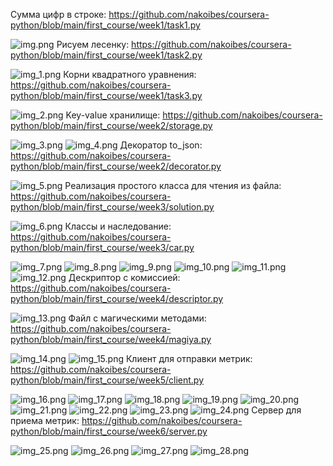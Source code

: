 Сумма цифр в строке:
https://github.com/nakoibes/coursera-python/blob/main/first_course/week1/task1.py

![img.png](img.png)
Рисуем лесенку:
https://github.com/nakoibes/coursera-python/blob/main/first_course/week1/task2.py

![img_1.png](img_1.png)
Корни квадратного уравнения:
https://github.com/nakoibes/coursera-python/blob/main/first_course/week1/task3.py

![img_2.png](img_2.png)
Key-value хранилище:
https://github.com/nakoibes/coursera-python/blob/main/first_course/week2/storage.py

![img_3.png](img_3.png)
![img_4.png](img_4.png)
Декоратор to_json:
https://github.com/nakoibes/coursera-python/blob/main/first_course/week2/decorator.py

![img_5.png](img_5.png)
Реализация простого класса для чтения из файла:
https://github.com/nakoibes/coursera-python/blob/main/first_course/week3/solution.py

![img_6.png](img_6.png)
Классы и наследование:
https://github.com/nakoibes/coursera-python/blob/main/first_course/week3/car.py

![img_7.png](img_7.png)
![img_8.png](img_8.png)
![img_9.png](img_9.png)
![img_10.png](img_10.png)
![img_11.png](img_11.png)
![img_12.png](img_12.png)
Дескриптор с комиссией:
https://github.com/nakoibes/coursera-python/blob/main/first_course/week4/descriptor.py

![img_13.png](img_13.png)
Файл с магическими методами:
https://github.com/nakoibes/coursera-python/blob/main/first_course/week4/magiya.py

![img_14.png](img_14.png)
![img_15.png](img_15.png)
Клиент для отправки метрик:
https://github.com/nakoibes/coursera-python/blob/main/first_course/week5/client.py

![img_16.png](img_16.png)
![img_17.png](img_17.png)
![img_18.png](img_18.png)
![img_19.png](img_19.png)
![img_20.png](img_20.png)
![img_21.png](img_21.png)
![img_22.png](img_22.png)
![img_23.png](img_23.png)
![img_24.png](img_24.png)
Сервер для приема метрик:
https://github.com/nakoibes/coursera-python/blob/main/first_course/week6/server.py

![img_25.png](img_25.png)
![img_26.png](img_26.png)
![img_27.png](img_27.png)
![img_28.png](img_28.png)